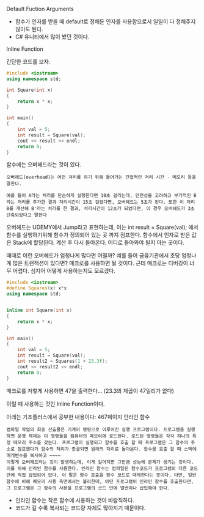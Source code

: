 Default Fuction Arguments

-  함수가 인자를 받을 때 default로 정해둔 인자를 사용함으로서 일일이 다 정해주지 않아도 된다.
- C# 유니티에서 많이 봤던 것이다.

Inline Function

간단한 코드를 보자.

```c++
#include <iostream>	
using namespace std;

int Square(int x)
{
	return x * x;
}

int main()
{	
	int val = 5;
	int result = Square(val);
	cout << result << endl;
	return 0;
}
```

함수에는 오버헤드라는 것이 있다.

```
오버헤드(overhead)는 어떤 처리를 하기 위해 들어가는 간접적인 처리 시간 · 메모리 등을 말한다.

예를 들어 A라는 처리를 단순하게 실행한다면 10초 걸리는데, 안전성을 고려하고 부가적인 B라는 처리를 추가한 결과 처리시간이 15초 걸렸다면, 오버헤드는 5초가 된다. 또한 이 처리 B를 개선해 B'라는 처리를 한 결과, 처리시간이 12초가 되었다면, 이 경우 오버헤드가 3초 단축되었다고 말한다
```

오버헤드는 UDEMY에서 Jump라고 표현하는데, 이는 int result = Square(val); 에서 함수를 실행하기위해 함수가 정의되어 있는 곳 까지 점프한다. 함수에서 인자로 받은 값은 Stack에 할당된다. 계산 후 다시 돌아온다. 어디로 돌아와야 될지 아는 곳이다.

때때로 이런 오버헤드가 엄청나게 많다면 어떨까? 예를 들어 금융기관에서 초당 엄청나게 많은 트랜잭션이 있다면? 매크로를 사용하면 될 것이다. 근데 매크로는 디버깅이 너무 어렵다. 심지어 어떻게 사용하는지도 모르겠다.

```c++
#include <iostream>	
#define Squares(x) x*x
using namespace std;


inline int Square(int x)
{
	return x * x;
}

int main()
{	
	int val = 5;
	int result = Square(val);
	int result2 = Squares(1 + 23.3f);
	cout << result2 << endl;
	return 0;
}

```

매크로를 저렇게 사용하면 47을 출력한다... (23.3의 제곱이 47일리가 없다)

이럴 때 사용하는 것인 Inline Function이다.

아래는 기초플러스에서 공부한 내용이다: 467페이지 인라인 함수

```
컴파일 작업의 최종 산출물은 기계어 명령으로 이루어진 실행 프로그램이다. 프로그램을 실행하면 운영 체제는 이 명령들을 컴퓨터의 메모리에 로드한다. 로드된 명령들은 각각 하나의 특정 메모리 주소를 갖는다. 프로그램이 실행되고 함수를 호출 할 때 프로그램은 그 함수의 주소로 점프했다가 함수의 처리가 종결되면 원래의 자리로 돌아온다. 함수를 호출 할 때 스택에 매개변수를 복사하고 ~~~~
이렇게 오버헤드라는 것이 발생하는데, 이게 길어지면 그만큼 성능에 문제가 생기는 것이다. 이를 위해 인라인 함수를 사용한다. 인라인 함수는 컴파일된 함수코드가 프로그램의 다른 코드 안에 직접 삽입되어 있다. 이 말은 함수 호출을 함수 코드로 대체한다는 뜻이다. 다만, 일반 함수에 비해 메모리 사용 측면에서는 불리한데, 어떤 프로그램이 인라인 함수를 호출한다면, 그 프로그램은 그 함수의 사본을 프로그램의 코드 안에 열번이나 삽입해야 한다.
```

- 인라인 함수는 작은 함수에 사용하는 것이 바람직하다.
-  코드가 길 수록 복사되는 코드량 자체도 많아지기 때문이다.